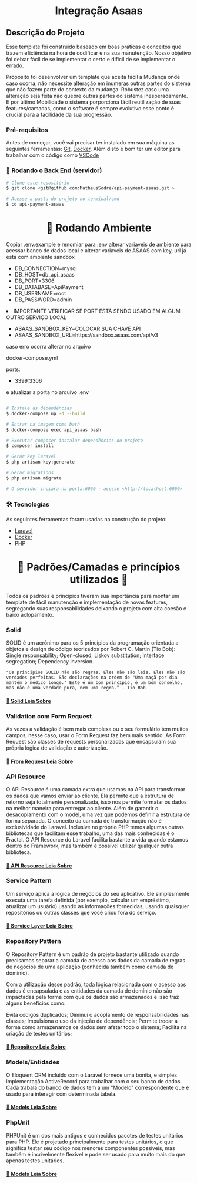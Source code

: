 <h1 align="center">Integração Asaas</h1>

## Descrição do Projeto
<p dir="auto">Esse template foi construido baseado em boas práticas e conceitos que trazem eficiência na hora de codificar e na sua manutenção. Nosso objetivo foi deixar fácil de se implementar o certo e dificil de se implementar o errado.

 Propósito foi desenvolver um template que aceita fácil a Mudança onde caso ocorra, não necessite alteração em inumeras outras partes do sistema que não fazem parte do contexto da mudança. Robustez caso uma alteração seja feita não quebre outras partes do sistema inesperadamente. E por último Mobilidade o sistema porporciona fácil reutilização de suas features/camadas, como o software é sempre evolutivo esse ponto é crucial para a facilidade da sua progressão.
</p>

### Pré-requisitos

Antes de começar, você vai precisar ter instalado em sua máquina as seguintes ferramentas:
[Git](https://git-scm.com), [Docker](https://www.docker.com/). 
Além disto é bom ter um editor para trabalhar com o código como [VSCode](https://code.visualstudio.com/)

### 🎲 Rodando o Back End (servidor)

```bash
# Clone este repositório
$ git clone <git@github.com:MatheusSodre/api-payment-asaas.git >

# Acesse a pasta do projeto no terminal/cmd
$ cd api-payment-asaas

```

<h1 align="center">
    🚀  Rodando Ambiente
</h1>
<p align="left">
    Copiar .env.example e renomiar para .env 
    alterar variaveis de ambiente para acessar banco de dados local 
    e alterar variaveis de ASAAS com key, url já está com ambiente sandbox
<ul>
    <li>DB_CONNECTION=mysql</li>
    <li>DB_HOST=db_api_asaas</li>
    <li>DB_PORT=3306</li>
    <li>DB_DATABASE=ApiPayment</li>
    <li>DB_USERNAME=root</li>
    <li>DB_PASSWORD=admin</li>
</ul>
    <li>IMPORTANTE VERIFICAR SE PORT ESTÁ SENDO USADO EM ALGUM OUTRO SERVIÇO LOCAL</li>

<ul>
    <li>ASAAS_SANDBOX_KEY=COLOCAR SUA CHAVE API</li>
    <li>ASAAS_SANDBOX_URL=https://sandbox.asaas.com/api/v3</li>
</ul>




caso erro ocorra alterar no arquivo 

docker-compose.yml

ports:
  - 3399:3306

e atualizar a porta no arquivo .env </p>




```bash

# Instale as dependências
$ docker-compose up -d --build 

# Entrar na imagem como bash
$ docker-compose exec api_asaas bash 

# Executar composer instalar dependências do projeto
$ composer install

# Gerar key laravel
$ php artisan key:generate

# Gerar migrations 
$ php artisan migrate

# O servidor inciará na porta:6060 - acesse <http://localhost:6060>


```

### 🛠 Tecnologias

As seguintes ferramentas foram usadas na construção do projeto:

- [Laravel](https://laravel.com/docs)
- [Docker](https://www.docker.com/)
- [PHP](https://www.php.net/)

<h1 align="center"> 
	🚧  Padrões/Camadas e princípios utilizados  🚧
</h1>

<p dir="auto">Todos os padrões e princípios tiveram sua importância para montar um template de fácil manutenção e implementação de novas features, segregando suas responsabilidades deixando o projeto com alta coesão e baixo aclopamento.</p>

<h3> Solid </h3>

<p dir="auto">
    SOLID é um acrônimo para os 5 princípios da programação orientada a objetos e design de código teorizados por Robert C. Martin (Tio Bob): Single responsability; Open-closed; Liskov substitution; Interface segregation; Dependency inversion.

    "Os princípios SOLID não são regras. Eles não são leis. Eles não são verdades perfeitas. São declarações na ordem de "Uma maçã por dia mantém o médico longe." Este é um bom princípio, é um bom conselho, mas não é uma verdade pura, nem uma regra.” - Tio Bob
</p>
<h4 align="left">
    <a href="https://dev.to/thiagoluna/solid-no-laravel-aplicando-principios-e-boas-praticas-para-entregar-melhores-solucoes-1ogh" target="_blank" >🔗 Solid Leia Sobre</a>
</h4>
<h3> Validation com Form Request </h3>
<p dir="auto">
    As vezes a validação é bem mais complexa ou o seu formulário tem muitos campos, nesse caso, usar o Form Request faz bem mais sentido.
    As Form Request são classes de requests personalizadas que encapsulam sua própria lógica de validação e autorização.
</p>
<h4 align="left">
    <a href="https://blog.debugeverything.com/pt/laravel-validation-com-form-request/" target="_blank" >🔗 From Request Leia Sobre</a>
</h4>

<h3> API Resource </h3>
<p dir="auto">
    O API Resource é uma camada extra que usamos na API para transformar os dados que vamos enviar ao cliente. Ela permite que a estrutura de retorno seja totalmente personalizada, isso nos permite formatar os dados na melhor maneira para entregar ao cliente. Além de garantir o desacoplamento com o model, uma vez que podemos definir a estrutura de forma separada. O conceito da camada de transformação não é exclusividade do Laravel. Inclusive no próprio PHP temos algumas outras bibliotecas que facilitam esse trabalho, uma das mais conhecidas é o Fractal. O API Resource do Laravel facilita bastante a vida quando estamos dentro do Framework, mas também é possível utilizar qualquer outra biblioteca.
</p>
<h4 align="left">
    <a href="https://www.treinaweb.com.br/blog/como-melhorar-o-retorno-das-suas-apis-no-laravel-com-api-resource-do-eloquent" target="_blank" >🔗 API Resource Leia Sobre</a>
</h4>

<h3> Service Pattern </h3>
<p dir="auto">
Um serviço aplica a lógica de negócios do seu aplicativo. Ele simplesmente executa uma tarefa definida (por exemplo, calcular um empréstimo, atualizar um usuário) usando as informações fornecidas, usando quaisquer repositórios ou outras classes que você criou fora do serviço.
</p>
<h4 align="left">
    <a href="https://joe-wadsworth.medium.com/laravel-repository-service-pattern-acf50f95726" target="_blank" >🔗 Service Layer Leia Sobre</a>
</h4>

<h3> Repository Pattern </h3>
<p dir="auto">
O Repository Pattern é um padrão de projeto bastante utilizado quando precisamos separar a camada de acesso aos dados da camada de regras de negócios de uma aplicação (conhecida também como camada de domínio).

Com a utilização desse padrão, toda lógica relacionada com o acesso aos dados é encapsulada e as entidades da camada de domínio não são impactadas pela forma com que os dados são armazenados e isso traz alguns benefícios como:

Evita códigos duplicados;
Diminui o acoplamento de responsabilidades nas classes;
Impulsiona o uso da injeção de dependência;
Permite trocar a forma como armazenamos os dados sem afetar todo o sistema;
Facilita na criação de testes unitários;
</p>
<h4 align="left">
    <a href="https://www.twilio.com/blog/repository-pattern-in-laravel-application" target="_blank" >🔗 Repository Leia Sobre</a>
</h4>

<h3> Models/Entidades</h3>
<p dir="auto">
O Eloquent ORM incluido com o Laravel fornece uma bonita, e simples implementação ActiveRecord para trabalhar com o seu banco de dados. Cada trabala do banco de dados tem a um "Modelo" correspondente que é usado para interagir com determinada tabela.
</p>
<h4 align="left">
    <a href="https://laravel-docs-pt-br.readthedocs.io/en/latest/eloquent/" target="_blank" >🔗 Models Leia Sobre</a>
</h4>


<h3> PhpUnit</h3>
<p dir="auto">
PHPUnit é um dos mais antigos e conhecidos pacotes de testes unitários para PHP. Ele é projetado principalmente para testes unitários, o que significa testar seu código nos menores componentes possíveis, mas também é incrivelmente flexível e pode ser usado para muito mais do que apenas testes unitários.
</p>
<h4 align="left">
    <a href="https://imasters.com.br/back-end/phpunit-no-laravel-parte-01">🔗 Models Leia Sobre</a>
</h4>




